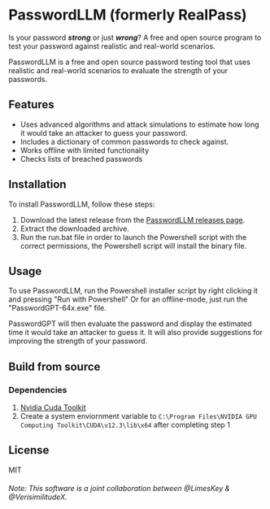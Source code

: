 # PasswordLLM (formerly RealPass)
Is your password **_strong_** or just **_wrong_**? A free and open source program to test your password against realistic and real-world scenarios.

PasswordLLM is a free and open source password testing tool that uses realistic and real-world scenarios to evaluate the strength of your passwords.

## Features

- Uses advanced algorithms and attack simulations to estimate how long it would take an attacker to guess your password.
- Includes a dictionary of common passwords to check against.
- Works offline with limited functionality
- Checks lists of breached passwords

## Installation

To install PasswordLLM, follow these steps:

1. Download the latest release from the [PasswordLLM releases page](https://github.com/VerisimilitudeX/PasswordLLM/releases).
2. Extract the downloaded archive.
3. Run the run.bat file in order to launch the Powershell script with the correct permissions, the Powershell script will install the binary file.

## Usage

To use PasswordLLM, run the Powershell installer script by right clicking it and pressing "Run with Powershell" Or for an offline-mode, just run the "PasswordGPT-64x.exe" file.

PasswordGPT will then evaluate the password and display the estimated time it would take an attacker to guess it. It will also provide suggestions for improving the strength of your password.

## Build from source

### Dependencies
1. [Nvidia Cuda Toolkit](https://developer.nvidia.com/cuda-downloads)
2. Create a system enviornment variable to `C:\Program Files\NVIDIA GPU Computing Toolkit\CUDA\v12.3\lib\x64` after completing step 1
## License
MIT

###### Note: This software is a joint collaboration between @LimesKey & @VerisimilitudeX.

